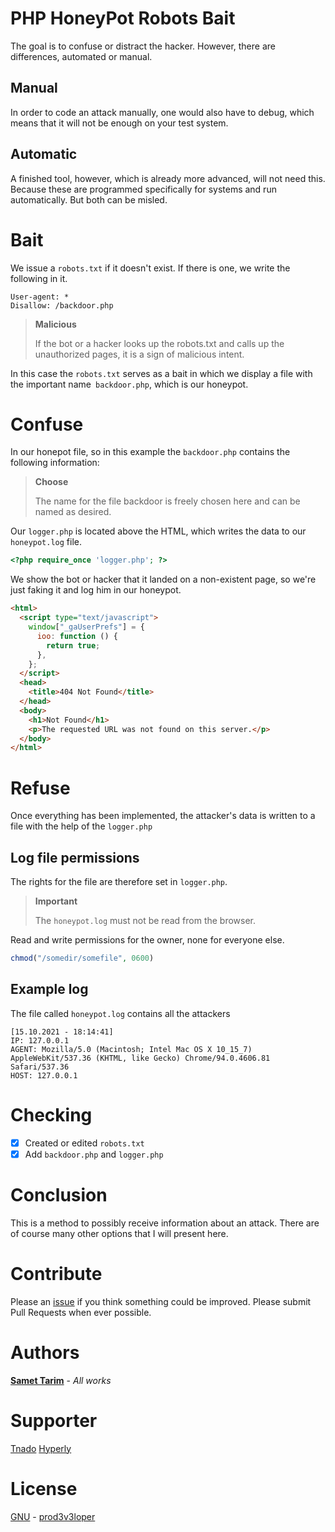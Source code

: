 # PHP HoneyPot Robots Bait

The goal is to confuse or distract the hacker. However, there are differences, automated or manual.

## Manual

In order to code an attack manually, one would also have to debug, which means that it will not be enough on your test system.

## Automatic

A finished tool, however, which is already more advanced, will not need this. Because these are programmed specifically for systems and run automatically. But both can be misled.

# Bait

We issue a `robots.txt` if it doesn't exist. If there is one, we write the following in it.

```
User-agent: *
Disallow: /backdoor.php
```

> **Malicious**
>
> If the bot or a hacker looks up the robots.txt and calls up the unauthorized pages, it is a sign of malicious intent.

In this case the `robots.txt` serves as a bait in which we display a file with the important name` backdoor.php`, which is our honeypot.

# Confuse

In our honepot file, so in this example the `backdoor.php` contains the following information:

> **Choose**
>
> The name for the file backdoor is freely chosen here and can be named as desired.

Our `logger.php` is located above the HTML, which writes the data to our `honeypot.log` file.

```php
<?php require_once 'logger.php'; ?>
```

We show the bot or hacker that it landed on a non-existent page, so we're just faking it and log him in our honeypot.

```html
<html>
  <script type="text/javascript">
    window["_gaUserPrefs"] = {
      ioo: function () {
        return true;
      },
    };
  </script>
  <head>
    <title>404 Not Found</title>
  </head>
  <body>
    <h1>Not Found</h1>
    <p>The requested URL was not found on this server.</p>
  </body>
</html>
```

# Refuse

Once everything has been implemented, the attacker's data is written to a file with the help of the `logger.php`

## Log file permissions

The rights for the file are therefore set in `logger.php`.

> **Important**
>
> The `honeypot.log` must not be read from the browser.

Read and write permissions for the owner, none for everyone else.

```php
chmod("/somedir/somefile", 0600)
```

## Example log

The file called `honeypot.log` contains all the attackers

```log
[15.10.2021 - 18:14:41]
IP: 127.0.0.1
AGENT: Mozilla/5.0 (Macintosh; Intel Mac OS X 10_15_7) AppleWebKit/537.36 (KHTML, like Gecko) Chrome/94.0.4606.81 Safari/537.36
HOST: 127.0.0.1
```

# Checking

- [x] Created or edited `robots.txt`
- [x] Add `backdoor.php` and `logger.php`

# Conclusion

This is a method to possibly receive information about an attack.
There are of course many other options that I will present here.

# Contribute

Please an [issue](https://github.com/prod3v3loper/honeypot-simple-php/issues) if you
think something could be improved. Please submit Pull Requests when ever
possible.

# Authors

**[Samet Tarim](https://www.prod3v3loper.com)** - _All works_

# Supporter

[Tnado](https://www.tnado.com/blog/)
[Hyperly](https://www.hyperly.de)

# License

[GNU](https://github.com/prod3v3loper/php-mvc-professional/blob/master/LICENSE) - [prod3v3loper](https://www.tnado.com/author/prod3v3loper/)
